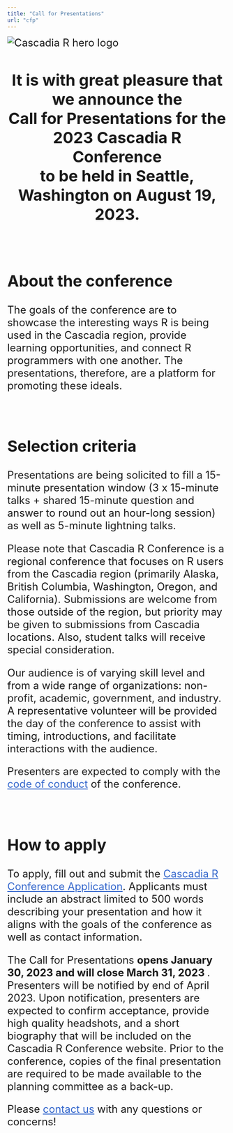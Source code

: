 ```yaml
---
title: "Call for Presentations"
url: "cfp" 
---
```


<style>

#location a:hover {
  text-decoration: none;
  color: #EA33E4;
}

#cfp a {
  color: #3366cc;
}
#cfp a:hover {
  color: #FEE11A;
}
#cfp {
  font-size: 1.7em;
  font-weight: normal; 
}
</style>

<div class="center" id="cfp" style="text-align: left">

<img src="/img/logo/logo_2023/hero.png" class="img-responsive" alt="Cascadia R hero logo">

<center><h2>
It is with great pleasure that we announce the 
<br>
Call for Presentations for the 2023 Cascadia R Conference 
<br>
to be held in Seattle, Washington on August 19, 2023. 
</h2></center>

<br>

<h2>About the conference</h2>

The goals of the conference are to showcase the interesting ways R is being used in the Cascadia region, provide learning opportunities, and connect R programmers with one another. The presentations, therefore, are a platform for promoting these ideals. 

<br>
<h2>Selection criteria</h2>

Presentations are being solicited to fill a 15-minute presentation window (3 x 15-minute talks + shared 15-minute question and answer to round out an hour-long session) as well as 5-minute lightning talks. 

Please note that Cascadia R Conference is a regional conference that focuses on R users from the Cascadia region (primarily Alaska, British Columbia, Washington, Oregon, and California). Submissions are welcome from those outside of the region, but priority may be given to submissions from Cascadia locations. Also, student talks will receive special consideration.

Our audience is of varying skill level and from a wide range of organizations: non-profit, academic, government, and industry. A representative volunteer will be provided the day of the conference to assist with timing, introductions, and facilitate interactions with the audience. 

Presenters are expected to comply with the <a href="/policies">code of conduct</a> of the conference.

<br>
<h2>How to apply</h2>

To apply, fill out and submit the [Cascadia R Conference Application](https://forms.gle/D574ZXNmM2Y8jWv96). Applicants must include an abstract limited to 500 words describing your presentation and how it aligns with the goals of the conference as well as contact information. 

The Call for Presentations <b>opens January 30, 2023 and will close March 31, 2023 </b>. Presenters will be notified by end of April 2023. Upon notification, presenters are expected to confirm acceptance, provide high quality headshots, and a short biography that will be included on the Cascadia R Conference website. Prior to the conference, copies of the final presentation are required to be made available to the planning committee as a back-up.

Please <a href="/contact">contact us</a> with any questions or concerns!

</div>

<br><br><br>
